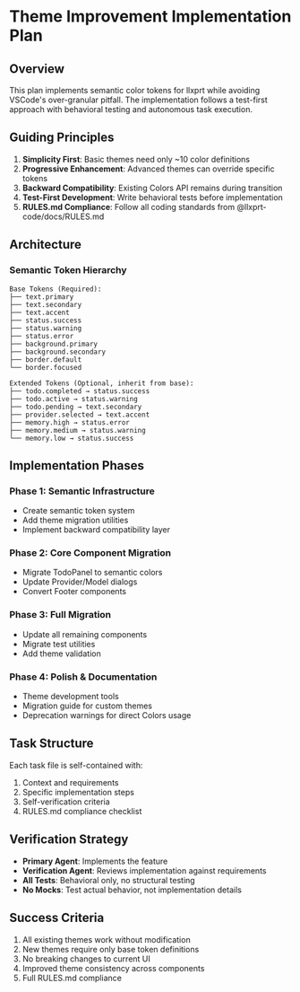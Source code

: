 # Theme Improvement Implementation Plan

## Overview

This plan implements semantic color tokens for llxprt while avoiding VSCode's over-granular pitfall. The implementation follows a test-first approach with behavioral testing and autonomous task execution.

## Guiding Principles

1. **Simplicity First**: Basic themes need only ~10 color definitions
2. **Progressive Enhancement**: Advanced themes can override specific tokens
3. **Backward Compatibility**: Existing Colors API remains during transition
4. **Test-First Development**: Write behavioral tests before implementation
5. **RULES.md Compliance**: Follow all coding standards from @llxprt-code/docs/RULES.md

## Architecture

### Semantic Token Hierarchy
```
Base Tokens (Required):
├── text.primary
├── text.secondary  
├── text.accent
├── status.success
├── status.warning
├── status.error
├── background.primary
├── background.secondary
├── border.default
└── border.focused

Extended Tokens (Optional, inherit from base):
├── todo.completed → status.success
├── todo.active → status.warning
├── todo.pending → text.secondary
├── provider.selected → text.accent
├── memory.high → status.error
├── memory.medium → status.warning
└── memory.low → status.success
```

## Implementation Phases

### Phase 1: Semantic Infrastructure
- Create semantic token system
- Add theme migration utilities
- Implement backward compatibility layer

### Phase 2: Core Component Migration  
- Migrate TodoPanel to semantic colors
- Update Provider/Model dialogs
- Convert Footer components

### Phase 3: Full Migration
- Update all remaining components
- Migrate test utilities
- Add theme validation

### Phase 4: Polish & Documentation
- Theme development tools
- Migration guide for custom themes
- Deprecation warnings for direct Colors usage

## Task Structure

Each task file is self-contained with:
1. Context and requirements
2. Specific implementation steps
3. Self-verification criteria
4. RULES.md compliance checklist

## Verification Strategy

- **Primary Agent**: Implements the feature
- **Verification Agent**: Reviews implementation against requirements
- **All Tests**: Behavioral only, no structural testing
- **No Mocks**: Test actual behavior, not implementation details

## Success Criteria

1. All existing themes work without modification
2. New themes require only base token definitions
3. No breaking changes to current UI
4. Improved theme consistency across components
5. Full RULES.md compliance